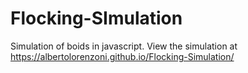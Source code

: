 # Flocking-SImulation
Simulation of boids in javascript. View the simulation at https://albertolorenzoni.github.io/Flocking-Simulation/
